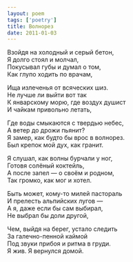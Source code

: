 ```yaml
---
layout: poem
tags: ['poetry']
title: Волнорез
date: 2011-01-03
---
```


Взойдя на холодный и серый бетон,<br>
Я долго стоял и молчал,<br>
Покусывал губы и думал о том,<br>
Как глупо ходить по врачам,<br>

Ища излеченья от всяческих шиз.<br>
Не лучше ли выйти вот так<br>
К январскому морю, где воздух душист<br>
И чайкам привольно летать,<br>

Где воды смыкаются с твердью небес,<br>
А ветер до дрожи пьянит?<br>
Я замер, как будто бы врос в волнорез.<br>
Был крепок мой дух, как гранит.<br>

Я слушал, как волны бурчали у ног,<br>
Готовя солёный коктейль,<br>
А после запел — о своём и родном,<br>
Так громко, как мог и хотел.<br>

Быть может, кому-то милей пастораль<br>
И прелесть альпийских лугов —<br>
А я, даже если бы сам выбирал,<br>
Не выбрал бы доли другой,<br>

Чем, выйдя на берег, устало следить<br>
За галечно-пенной каймой<br>
Под звуки прибоя и ритма в груди.<br>
Я жив. Я вернулся домой.
